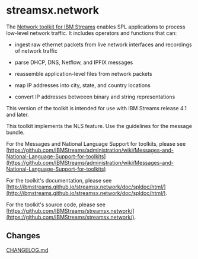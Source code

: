 # streamsx.network

The [Network toolkit for IBM Streams](http://ibmstreams.github.io/streamsx.network/) enables SPL applications to process low-level network traffic. It includes operators and functions that can:

- ingest raw ethernet packets from live network interfaces and recordings of network traffic

- parse DHCP, DNS, Netflow, and IPFIX messages

- reassemble application-level files from network packets

- map IP addresses into city, state, and country locations

- convert IP addresses betweeen binary and string representations

This version of the toolkit is intended for use with IBM Streams release 4.1 and later.

This toolkit implements the NLS feature. Use the guidelines for the message bundle. 

For the Messages and National Language Support for toolkits, please see [https://github.com/IBMStreams/administration/wiki/Messages-and-National-Language-Support-for-toolkits](https://github.com/IBMStreams/administration/wiki/Messages-and-National-Language-Support-for-toolkits)

For the toolkit's documentation, please see [http://ibmstreams.github.io/streamsx.network/doc/spldoc/html/](http://ibmstreams.github.io/streamsx.network/doc/spldoc/html/).

For the toolkit's source code, please see [https://github.com/IBMStreams/streamsx.network/](https://github.com/IBMStreams/streamsx.network/).

## Changes

[CHANGELOG.md](com.ibm.streamsx.network/CHANGELOG.md)

